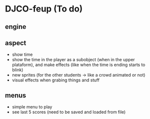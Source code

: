 # DJCO-feup (To do)


## engine


## aspect


* show time
* show the time in the player as a subobject (when in the upper plataform), and make effects (like when the time is ending starts to blink)
* new sprites (for the other students -> like a crowd animated or not)
* visual effects when grabing things and stuff


## menus    


* simple menu to play
* see last 5 scores (need to be saved and loaded from file)
